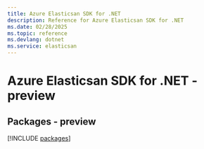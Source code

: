 ```yaml
---
title: Azure Elasticsan SDK for .NET
description: Reference for Azure Elasticsan SDK for .NET
ms.date: 02/28/2025
ms.topic: reference
ms.devlang: dotnet
ms.service: elasticsan
---
```

# Azure Elasticsan SDK for .NET - preview
## Packages - preview
[!INCLUDE [packages](elasticsan-index.md)]